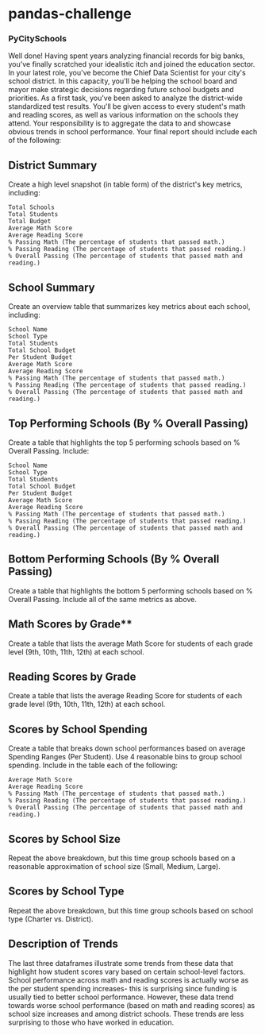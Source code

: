 # pandas-challenge

### PyCitySchools
Well done! Having spent years analyzing financial records for big banks, you've finally scratched your idealistic itch and joined the education sector. In your latest role, you've become the Chief Data Scientist for your city's school district. In this capacity, you'll be helping the  school board and mayor make strategic decisions regarding future school budgets and priorities.
As a first task, you've been asked to analyze the district-wide standardized test results. You'll be given access to every student's math and reading scores, as well as various information on the schools they attend. Your responsibility is to aggregate the data to and showcase obvious trends in school performance.
Your final report should include each of the following:

## District Summary

Create a high level snapshot (in table form) of the district's key metrics, including:

    Total Schools
    Total Students
    Total Budget
    Average Math Score
    Average Reading Score
    % Passing Math (The percentage of students that passed math.)
    % Passing Reading (The percentage of students that passed reading.)
    % Overall Passing (The percentage of students that passed math and reading.)


## School Summary

Create an overview table that summarizes key metrics about each school, including:

    School Name
    School Type
    Total Students
    Total School Budget
    Per Student Budget
    Average Math Score
    Average Reading Score
    % Passing Math (The percentage of students that passed math.)
    % Passing Reading (The percentage of students that passed reading.)
    % Overall Passing (The percentage of students that passed math and reading.)


## Top Performing Schools (By % Overall Passing)

Create a table that highlights the top 5 performing schools based on % Overall Passing. Include:

    School Name
    School Type
    Total Students
    Total School Budget
    Per Student Budget
    Average Math Score
    Average Reading Score
    % Passing Math (The percentage of students that passed math.)
    % Passing Reading (The percentage of students that passed reading.)
    % Overall Passing (The percentage of students that passed math and reading.)


## Bottom Performing Schools (By % Overall Passing)

Create a table that highlights the bottom 5 performing schools based on % Overall Passing. Include all of the same metrics as above.


## Math Scores by Grade**

Create a table that lists the average Math Score for students of each grade level (9th, 10th, 11th, 12th) at each school.


## Reading Scores by Grade

Create a table that lists the average Reading Score for students of each grade level (9th, 10th, 11th, 12th) at each school.


## Scores by School Spending

Create a table that breaks down school performances based on average Spending Ranges (Per Student). Use 4 reasonable bins to group school spending. Include in the table each of the following:

    Average Math Score
    Average Reading Score
    % Passing Math (The percentage of students that passed math.)
    % Passing Reading (The percentage of students that passed reading.)
    % Overall Passing (The percentage of students that passed math and reading.)


## Scores by School Size

Repeat the above breakdown, but this time group schools based on a reasonable approximation of school size (Small, Medium, Large).


## Scores by School Type

Repeat the above breakdown, but this time group schools based on school type (Charter vs. District).

## Description of Trends

The last three dataframes illustrate some trends from these data that highlight how student scores vary based on certain school-level factors. School performance across math and reading scores is actually worse as the per student spending increases- this is surprising since funding is usually tied to better school performance. However, these data trend towards worse school performance (based on math and reading scores) as school size increases and among district schools. These trends are less surprising to those who have worked in education. 
